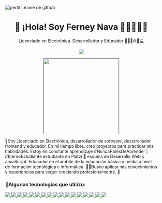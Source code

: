 ![perfil Léame de github](https://user-images.githubusercontent.com/43612075/195650611-a7894f3a-1694-4211-80d3-5ecd45c0a8d4.png)

<h1 align='center'> 🚀 ¡Hola! Soy Ferney Nava 👨‍🏫👨‍💻🚀</h1>

<p align='center'> Licenciado en Electrónica. Desarrollador y Educador  👨‍🏫🚀⚙📕💻</p>

<p align='center'> 
  <a href="https://www.linkedin.com/in/ferney-alexander-nava-trujillo-0478a8118/">
    <img src="https://img.shields.io/badge/LinkedIn-0077B5?style=for-the-badge&logo=linkedin&logoColor=white"/>
  </a>
  
</p>

<p align="center">
   <a href=" "> 
     <img src="https://github-readme-stats.vercel.app/api?username=ferneynava&show_icons=true&count_private=true&theme=dark" width="250"/>
   </a>
</p>

🚀Soy Licenciado en Electrónica, desarrollador de software, desarrollador frontend y educador. En mi tiempo libre, creo proyectos para practicar mis habilidades. Estoy en constante aprendizaje #NuncaParesDeAprender  | #EternoEstudiante estudiante en Platzi 💚 escuela de Desarrollo Web y JavaScript. Educador en el ámbito de la educación básica y media a nivel de formación tecnológica e informática. 🕵️‍♂️Busco aplicar mis conocimientos y experiencias para seguir creciendo profesionalmente. 🚀

<h3>🎯Algunas tecnologías que utilizo:</h3>
  <a href=" ">
    <img src="https://img.shields.io/badge/Canva-%2300C4CC.svg?&style=for-the-badge&logo=Canva&logoColor=white"/>
    <img src="https://img.shields.io/badge/Unity-100000?style=for-the-badge&logo=unity&logoColor=white"/>
    <img src="https://img.shields.io/badge/Arduino-00979D?style=for-the-badge&logo=Arduino&logoColor=white"/>
    <img src="https://img.shields.io/badge/Visual_Studio_Code-0078D4?style=for-the-badge&logo=visual%20studio%20code&logoColor=white"/>
    <img src="https://img.shields.io/badge/Git-F05032?style=for-the-badge&logo=git&logoColor=white"/>
    <img src="https://img.shields.io/badge/HTML5-E34F26?style=for-the-badge&logo=html5&logoColor=white"/>
    <img src="https://img.shields.io/badge/CSS3-1572B6?style=for-the-badge&logo=css3&logoColor=white"/>
    <img src="https://img.shields.io/badge/Sass-CC6699?style=for-the-badge&logo=sass&logoColor=white"/>
    <img src="https://img.shields.io/badge/JavaScript-323330?style=for-the-badge&logo=javascript&logoColor=F7DF1E"/>
    <img src="https://img.shields.io/badge/C-00599C?style=for-the-badge&logo=c&logoColor=white"/>
    <img src="https://img.shields.io/badge/C%2B%2B-00599C?style=for-the-badge&logo=c%2B%2B&logoColor=white"/>
    <img src="https://img.shields.io/badge/Scratch-4D97FF?style=for-the-badge&logo=Scratch&logoColor=white"/>
    <img src="https://img.shields.io/badge/Microsoft_Excel-217346?style=for-the-badge&logo=microsoft-excel&logoColor=white"/>
    <img src="https://img.shields.io/badge/Microsoft_PowerPoint-B7472A?style=for-the-badge&logo=microsoft-powerpoint&logoColor=white"/>
    <img src="https://img.shields.io/badge/Microsoft_Office-D83B01?style=for-the-badge&logo=microsoft-office&logoColor=white"/>
    <img src="https://img.shields.io/badge/Microsoft_Word-2B579A?style=for-the-badge&logo=microsoft-word&logoColor=white"/>    
     <img src="https://img.shields.io/badge/GitHub-100000?style=for-the-badge&logo=github&logoColor=white"/>  
    
  </a>




